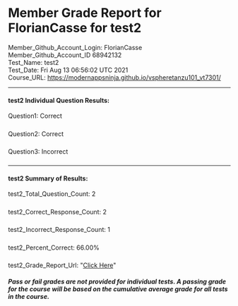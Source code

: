 # Member Grade Report for FlorianCasse for test2  
   
Member_Github_Account_Login: FlorianCasse  
Member_Github_Account_ID 68942132  
Test_Name: test2  
Test_Date: Fri Aug 13 06:56:02 UTC 2021  
Course_URL: https://modernappsninja.github.io/vspheretanzu101_vt7301/  
   
---  
#### test2 Individual Question Results:  
Question1: Correct  
#####  
Question2: Correct  
#####  
Question3: Incorrect  
#####  
---  
#### test2 Summary of Results:  
test2_Total_Question_Count: 2  
#####  
test2_Correct_Response_Count: 2  
#####  
test2_Incorrect_Response_Count: 1  
#####  
test2_Percent_Correct: 66.00%  
#####  
test2_Grade_Report_Url: "[Click Here](https://github.com/modernappsninjas/FlorianCasse/blob/main/static/userdata/courses/vspheretanzu101_vt7301/grade_report.pr1279.test2.md)"
##### Pass or fail grades are not provided for individual tests. A passing grade for the course will be based on the cumulative average grade for all tests in the course.  
